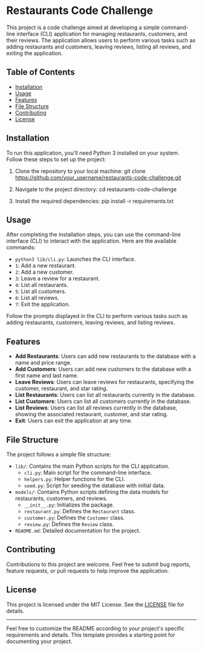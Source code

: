 
# Restaurants Code Challenge

This project is a code challenge aimed at developing a simple command-line interface (CLI) application for managing restaurants, customers, and their reviews. The application allows users to perform various tasks such as adding restaurants and customers, leaving reviews, listing all reviews, and exiting the application.

## Table of Contents

- [Installation](#installation)
- [Usage](#usage)
- [Features](#features)
- [File Structure](#file-structure)
- [Contributing](#contributing)
- [License](#license)

## Installation

To run this application, you'll need Python 3 installed on your system. Follow these steps to set up the project:

1. Clone the repository to your local machine:
   git clone https://github.com/your_username/restaurants-code-challenge.git

2. Navigate to the project directory:
   cd restaurants-code-challenge

3. Install the required dependencies:
   pip install -r requirements.txt


## Usage

After completing the installation steps, you can use the command-line interface (CLI) to interact with the application. Here are the available commands:

- `python3 lib/cli.py`: Launches the CLI interface.
- `1`: Add a new restaurant.
- `2`: Add a new customer.
- `3`: Leave a review for a restaurant.
- `4`: List all restaurants.
- `5`: List all customers.
- `6`: List all reviews.
- `7`: Exit the application.

Follow the prompts displayed in the CLI to perform various tasks such as adding restaurants, customers, leaving reviews, and listing reviews.

## Features

- **Add Restaurants**: Users can add new restaurants to the database with a name and price range.
- **Add Customers**: Users can add new customers to the database with a first name and last name.
- **Leave Reviews**: Users can leave reviews for restaurants, specifying the customer, restaurant, and star rating.
- **List Restaurants**: Users can list all restaurants currently in the database.
- **List Customers**: Users can list all customers currently in the database.
- **List Reviews**: Users can list all reviews currently in the database, showing the associated restaurant, customer, and star rating.
- **Exit**: Users can exit the application at any time.

## File Structure

The project follows a simple file structure:

- `lib/`: Contains the main Python scripts for the CLI application.
  - `cli.py`: Main script for the command-line interface.
  - `helpers.py`: Helper functions for the CLI.
  - `seed.py`: Script for seeding the database with initial data.
- `models/`: Contains Python scripts defining the data models for restaurants, customers, and reviews.
  - `__init__.py`: Initializes the package.
  - `restaurant.py`: Defines the `Restaurant` class.
  - `customer.py`: Defines the `Customer` class.
  - `review.py`: Defines the `Review` class.
- `README.md`: Detailed documentation for the project.

## Contributing

Contributions to this project are welcome. Feel free to submit bug reports, feature requests, or pull requests to help improve the application.

## License

This project is licensed under the MIT License. See the [LICENSE](LICENSE) file for details.

---

Feel free to customize the README according to your project's specific requirements and details. This template provides a starting point for documenting your project.